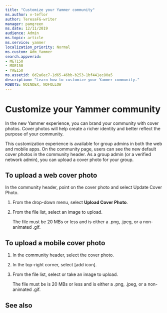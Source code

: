 ```yaml
---
title: "Customize your Yammer community"
ms.author: v-teflor
author: TeresaFG-writer
manager: pamgreen
ms.date: 12/11/2019
audience: Admin
ms.topic: article
ms.service: yammer
localization_priority: Normal
ms.custom: Adm_Yammer
search.appverid:
- MET150
- MOE150
- YAE150
ms.assetid: 6d2a6ec7-1d65-46bb-b253-1bf441ec80a5
description: "Learn how to customize your Yammer community."
ROBOTS: NOINDEX, NOFOLLOW 
---
```


# Customize your Yammer community

In the new Yammer experience, you can brand your community with cover photos. Cover photos will help create a richer identity and better reflect the purpose of your community.

This customization experience is available for group admins in both the web and mobile apps. On the community page, users can see the new default cover photos in the community header. As a group admin (or a verified network admin), you can upload a cover photo for your group.

## To upload a web cover photo

In the community header, point on the cover photo and select Update Cover Photo.

1. From the drop-down menu, select **Upload Cover Photo**.
2. From the file list, select an image to upload.

   The file must be 20 MBs or less and is either a .png, .jpeg, or a non-animated .gif.

## To upload a mobile cover photo

1. In the community header, select the cover photo.
2. In the top-right corner, select [add icon].
3. From the file list, select or take an image to upload.

   The file must be is 20 MBs or less and is either a .png, .jpeg, or a non-animated .gif.

## See also
